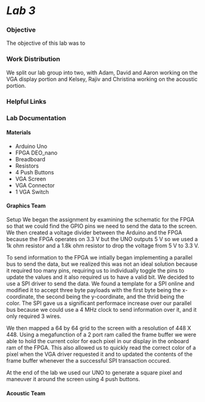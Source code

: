 # __*Lab 3*__

### Objective
The objective of this lab was to

### Work Distribution
We split our lab group into two, with Adam, David and Aaron working on the VGA display portion and Kelsey, Rajiv and Christina working on the acoustic portion.
### Helpful Links

### Lab Documentation

#### Materials
* Arduino Uno
* FPGA DEO_nano
* Breadboard
* Resistors
* 4 Push Buttons
* VGA Screen
* VGA Connector
* 1 VGA Switch



#### Graphics Team
Setup
We began the assignment by examining the schematic for the FPGA so that we could find the GPIO pins we need to send the data to the screen. We then created a voltage divider between the Arduino and the FPGA because the FPGA operates on 3.3 V but the UNO outputs 5 V so we used a 1k ohm resistor and a 1.8k ohm resistor to drop the voltage from 5 V to 3.3 V. 

To send information to the FPGA we intially began implementing a parallel bus to send the data, but we realized this was not an ideal solution because it required too many pins, requiring us to individually toggle the pins to update the values and it also required us to have a valid bit. We decided to use a SPI driver to send the data. We found a template for a SPI online and modified it to accept three byte payloads with the first byte being the x-coordinate, the second being the y-coordinate, and the thrid being the color. The SPI gave us a significant performace increase over our parallel bus because we could use a 4 MHz clock to send information over it, and it only required 3 wires.

We then mapped a 64 by 64 grid to the screen with a resolution of 448 X 448. Using a megafunction of a 2 port ram called the frame buffer we were able to hold the current color for each pixel in our display in the onboard ram of the FPGA. This also allowed us to quickly read the correct color of a pixel when the VGA driver requested it and to updated the contents of the frame buffer whenever the a successful SPI transaction occured.

At the end of the lab we used our UNO to generate a square pixel and maneuver it around the screen using 4 push buttons.

#### Acoustic Team
